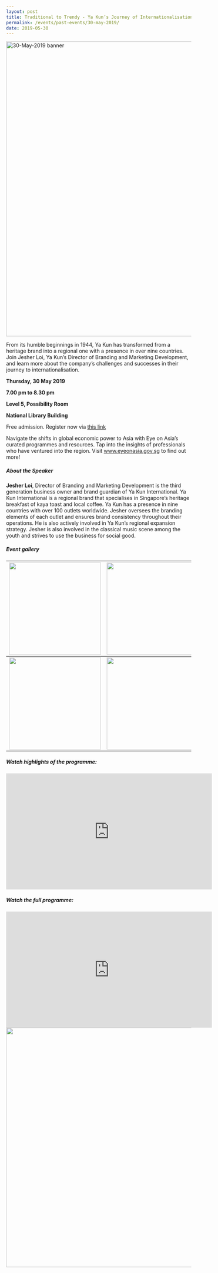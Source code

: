 ```yaml
---
layout: post
title: Traditional to Trendy - Ya Kun’s Journey of Internationalisation and Branding
permalink: /events/past-events/30-may-2019/
date: 2019-05-30
---
```


<img src="\images\past-events\30-May-2019\banner.jpg" alt="30-May-2019 banner" style="width:800px;" />

From its humble beginnings in 1944, Ya Kun has transformed from a heritage brand into a regional one with a presence in over nine countries. Join Jesher Loi, Ya Kun’s Director of Branding and Marketing Development, and learn more about the company’s challenges and successes in their journey to internationalisation.

**Thursday, 30 May 2019**

**7.00 pm to 8.30 pm**

**Level 5, Possibility Room**

**National Library Building**

Free admission. Register now via [this link](https://bit.ly/30onALt?fbclid=IwAR1IGHJJ5LdSxArH9eAetYksJdxCL122TpZUANBqv6JGFymnNmlfG8GeuNk)

Navigate the shifts in global economic power to Asia with Eye on Asia’s curated programmes and resources. Tap into the insights of professionals who have ventured into the region. Visit www.eyeonasia.gov.sg to find out more!

##### **About the Speaker**

**Jesher Loi**, Director of Branding and Marketing Development is the third generation business owner and brand guardian of Ya Kun International. Ya Kun International is a regional brand that specialises in Singapore’s heritage breakfast of kaya toast and local coffee. Ya Kun has a presence in nine countries with over 100 outlets worldwide. Jesher oversees the branding elements of each outlet and ensures brand consistency throughout their operations. He is also actively involved in Ya Kun’s regional expansion strategy. Jesher is also involved in the classical music scene among the youth and strives to use the business for social good.

##### **Event gallery**

| <a href="\images\past-events\30-May-2019\image-1.jpg"><img src="\images\past-events\30-May-2019\image-1.jpg" style="width:250px;" /></a> | <a href="\images\past-events\30-May-2019\image-2.jpg"><img src="\images\past-events\30-May-2019\image-2.jpg" style="width:250px;" /></a> | <a href="\images\past-events\30-May-2019\image-3.jpg"><img src="\images\past-events\30-May-2019\image-3.jpg" style="width:250px;" /></a> |
| ------------------------------------------------------------ | ------------------------------------------------------------ | ------------------------------------------------------------ |
| <a href="\images\past-events\30-May-2019\image-4.jpg"><img src="\images\past-events\30-May-2019\image-4.jpg" style="width:250px;" /></a> | <a href="\images\past-events\30-May-2019\image-5.jpg"><img src="\images\past-events\30-May-2019\image-5.jpg" style="width:250px;" /></a> | <a href="\images\past-events\30-May-2019\image-6.jpg"><img src="\images\past-events\30-May-2019\image-6.jpg" style="width:250px;" /></a> |

#####  **Watch highlights of the programme:** 

<div class="bp-youtube">
<iframe width="560" height="315" src="https://www.youtube.com/embed/0NllYDAN_ds" frameborder="0" allow="accelerometer; autoplay; encrypted-media; gyroscope; picture-in-picture" allowfullscreen></iframe>
</div>

##### **Watch the full programme:**

<div class="bp-youtube">
<iframe width="560" height="315" src="https://www.youtube.com/embed/cuDSeGXLvO4" frameborder="0" allow="accelerometer; autoplay; encrypted-media; gyroscope; picture-in-picture" allowfullscreen></iframe>
</div>

<img src="\images\past-events\30-May-2019\edm.jpg" style="width:650px;" />

